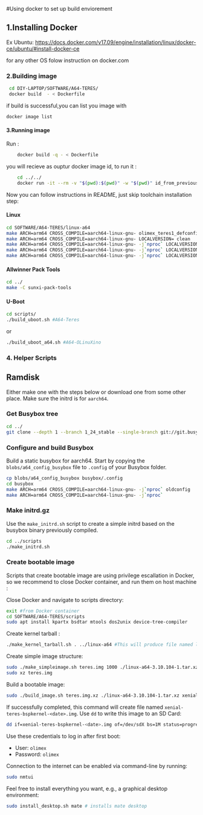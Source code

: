 #Using docker to set up build enviorement

## 1.Installing Docker
Ex Ubuntu:
https://docs.docker.com/v17.09/engine/installation/linux/docker-ce/ubuntu/#install-docker-ce

for any other OS folow instruction on docker.com

### 2.Building image

```bash
 cd DIY-LAPTOP/SOFTWARE/A64-TERES/
 docker build  - < Dockerfile
```

  if build is successful,you can list you image with
```bash
docker image list
```
#### 3.Running image
Run :
```bash	
	docker build -q - < Dockerfile	
```
you will recieve as ouptur docker image id, to run it : 
```bash
	cd ../../ 
	docker run -it --rm -v "$(pwd):$(pwd)" -w "$(pwd)" id_from_previous_command
```

Now you can follow instructions in README, just skip  toolchain installation step:

#### Linux
```bash
cd SOFTWARE/A64-TERES/linux-a64
make ARCH=arm64 CROSS_COMPILE=aarch64-linux-gnu- olimex_teres1_defconfig
make ARCH=arm64 CROSS_COMPILE=aarch64-linux-gnu- LOCALVERSION= clean
make ARCH=arm64 CROSS_COMPILE=aarch64-linux-gnu- -j`nproc` LOCALVERSION= Image
make ARCH=arm64 CROSS_COMPILE=aarch64-linux-gnu- -j`nproc` LOCALVERSION= modules
make ARCH=arm64 CROSS_COMPILE=aarch64-linux-gnu- -j`nproc` LOCALVERSION= modules_install  INSTALL_MOD_PATH=out INSTALL_MOD_STRIP=1
```

#### Allwinner Pack Tools 
```bash
cd ../
make -C sunxi-pack-tools
```
#### U-Boot
```bash
cd scripts/
./build_uboot.sh #A64-Teres
```
or

```bash
./build_uboot_a64.sh #A64-OLinuXino
```

### 4. Helper Scripts

## Ramdisk
Either make one with the steps below or download one from some other place.
Make sure the initrd is for `aarch64`.

### Get Busybox tree
```bash
cd ../
git clone --depth 1 --branch 1_24_stable --single-branch git://git.busybox.net/busybox busybox
```

### Configure and build Busybox

Build a static busybox for aarch64. Start by copying the `blobs/a64_config_busybox`
file to `.config` of your Busybox folder.

```bash
cp blobs/a64_config_busybox busybox/.config
cd busybox 
make ARCH=arm64 CROSS_COMPILE=aarch64-linux-gnu- -j`nproc` oldconfig
make ARCH=arm64 CROSS_COMPILE=aarch64-linux-gnu- -j`nproc`
```

### Make initrd.gz
Use the `make_initrd.sh` script to create a simple initrd based on the busybox binary previously compiled.

```bash
cd ../scripts
./make_initrd.sh
```

### Create bootable image
Scripts that create bootable image are using privilege escallation in Docker, so we recommend to close Docker container,
and run them on host machine :

Close Docker and navigate to scripts directory:
```bash
exit #from Docker container
cd SOFTWARE/A64-TERES/scripts
sudo apt install kpartx bsdtar mtools dos2unix device-tree-compiler
```

Create kernel tarball :
```bash 
./make_kernel_tarball.sh . ../linux-a64 #This will produce file named linux-a64-xx.yy.zz.tar.xz 
```

Create simple image structure:
```bash
sudo ./make_simpleimage.sh teres.img 1000 ./linux-a64-3.10.104-1.tar.xz 
sudo xz teres.img
```

Build a bootable image:
```bash
sudo ./build_image.sh teres.img.xz ./linux-a64-3.10.104-1.tar.xz xenial
```

If successfully completed, this command will create file named `xenial-teres-bspkernel-<date>.img`.
Use `dd` to write this image to an SD Card:

```bash
dd if=xenial-teres-bspkernel-<date>.img of=/dev/sdX bs=1M status=progress
```

Use these credentials to log in after first boot:
- User: `olimex`
- Password: `olimex`

Connection to the internet can be enabled via command-line by running:
```bash
sudo nmtui
```

Feel free to install everything you want, e.g., a graphical desktop environment: 
```bash
sudo install_desktop.sh mate # installs mate desktop
```



